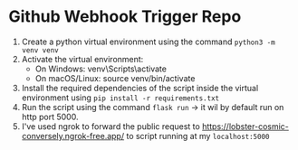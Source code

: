 # Github Webhook Trigger Repo
1. Create a python virtual environment using the command `python3 -m venv venv`
2. Activate the virtual environment:
    - On Windows: venv\Scripts\activate
    - On macOS/Linux: source venv/bin/activate
3. Install the required dependencies of the script inside the virtual environment using `pip install -r requirements.txt`
4. Run the script using the command `flask run` -> it wil by default run on http port 5000.
5. I've used ngrok to forward the public request to <https://lobster-cosmic-conversely.ngrok-free.app/> to script running at my `localhost:5000`